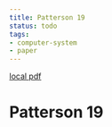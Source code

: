 ```yaml
---
title: Patterson 19
status: todo
tags:
- computer-system
- paper
---
```


[local pdf](../../../pdfs/patterson-19.pdf)

# Patterson 19
